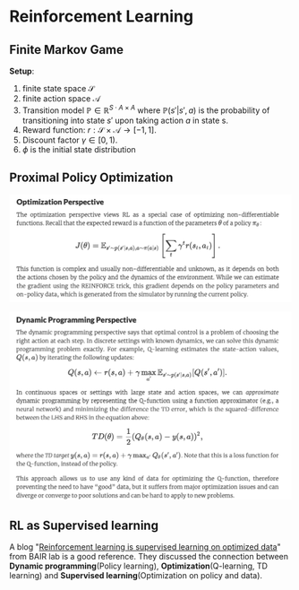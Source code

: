 # Reinforcement Learning

## Finite Markov Game

**Setup**:

1. finite state space $\mathcal{S}$
2. finite action space $\mathcal{A}$
3. Transition model $\mathbb{P}\in \mathbb{R}^{S\cdot A\times A}$ where $\mathbb{P}(s'|s',a)$ is the probability of transitioning into state $s'$ upon taking action $a$ in state s. 
4. Reward function: $r: \mathcal{S}\times\mathcal{A}\to[-1,1]$.
5. Discount factor $\gamma\in [0,1)$.
6. $\phi$ is the initial state distribution



## Proximal Policy Optimization

![image-20231006120130464](./img/2023-06-28-Reinforcement-learning/image-20231006120130464.png)

![image-20231006121412260](./img/2023-06-28-Reinforcement-learning/image-20231006121412260.png)

## RL as Supervised learning

A blog "[Reinforcement learning is supervised learning on optimized data](https://bair.berkeley.edu/blog/2020/10/13/supervised-rl/)" from BAIR lab is a good reference. They discussed the connection between **Dynamic programming**(Policy learning), **Optimization**(Q-learning, TD learning) and **Supervised learning**(Optimization on policy and data). 







